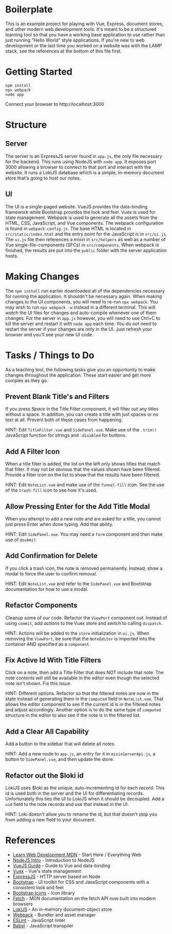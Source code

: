 # Boilerplate

This is an example project for playing with Vue, Express, document stores, and other modern web development tools. It's meant to be a structured learning tool so that you have a working base application to use rather than just running "Hello World" style applications. If you're new to web development or the last time you worked on a website was with the *LAMP* stack, see the references at the bottom of this file first.

# Getting Started

    npm install
    npx webpack
    node app

Connect your browser to http://localhost:3000

# Structure

## Server

The server is an ExpressJS server found in `app.js`, the only file necessary for the backend. This runs using NodeJS with `node app`. It exposes port 3000 allowing a browser to connect to that port and interact with the website. It runs a LokiJS database which is a simple, in-memory document store that's going to host our notes.

## UI

The UI is a single-paged website. VueJS provides the data-binding framework while Bootstrap provides the look and feel. Vuex is used for state management. Webpack is used to generate all the assets from the HTML, CSS, JavaScript, and Vue components. The webpack configuration is found in `webpack.config.js`. The base HTML is located in `src/static/index.html` and the entry point for the JavaScript is in `src/ui.js`. The `ui.js` file then references a mixin in `src/helpers` as well as a number of Vue single-file-components (SFCs) in `src/components`. When webpack is finished, the results are put into the `public` folder with the server application hosts.

# Making Changes

The `npm install` run earlier downloaded all of the dependencies necessary for running the application. It shouldn't be necessary again. When making changes to the UI components, you will need to re-run `npx webpack`. You may wish to run `npx webpack -w` instead in a different terminal. This will *watch* the UI files for changes and auto-compile whenever one of them changes. For the server in `app.js` however, you will need to use Ctrl+C to kill the server and restart it with `node app` each time. You do not need to restart the server if your changes are only in the UI. Just refresh your browser and you'll see your new UI code.

# Tasks / Things to Do

As a teaching tool, the following tasks give you an opportunity to make changes throughout the application. These start easier and get more complex as they go.

## Prevent Blank Title's and Filters 

If you press *Space* in the Title Filter component, it will filter out any titles without a space. In addition, you can create a title with just spaces or no text at all. Prevent both of these cases from happening.

HINT: Edit `TitleFilter.vue` and `SidePanel.vue`. Make use of the `.trim()` JavaScript function for strings and `:disabled` for buttons.

## Add A Filter Icon

When a title filter is added, the list on the left only shows titles that match that filter. It may not be obvious that the values shown have been filtered. Provide a filter icon on the list to show that the results have been filtered.

HINT: Edit `NoteList.vue` and make use of the `funnel-fill` icon. See the use of the `trash-fill` icon to see how it's used.

## Allow Pressing Enter for the Add Title Modal

When you attempt to add a new note and are asked for a title, you cannot just press Enter when done typing. Add that ability.

HINT: Edit `SidePanel.vue`. You may need a `form` component and then make use of `@submit`

## Add Confirmation for Delete

If you click a trash icon, the note is removed permanently. Instead, show a modal to force the user to confirm removal.

HINT: Edit `NoteList.vue` and refer to the `SidePanel.vue` and Bootstrap documentation for how to use a modal.

## Refactor Components

Cleanup some of our code. Refactor the `ViewPort` component out. Instead of using `commit`, add *actions* to the Vuex store and switch to calling `dispatch`. 

HINT: Actions will be added to the `store` initialization in `ui.js`. When removing the `ViewPort`, be sure that the `NoteEditor` is imported into the container AND specified as a `component`.

## Fix Active Id With Title Filters

Click on a note, then add a Title Filter that does NOT include that note. The note contents will still be available in the editor even though the selected note isn't shown. Fix this issue.

HINT: Different options. Refactor so that the filtered notes are now in the state instead of generating them in the `computed` field in `NoteList.vue`. That allows the editor component to see if the current id is in the filtered notes and adjust accordingly. Another option is to do the same type of `computed` structure in the editor to also see if the note is in the filtered list. 

## Add a Clear All Capability

Add a button to the sidebar that will delete all notes.

HINT: Add a new route to `app.js`, an entry for it in `mixinServerApi.js`, a button to `SidePanel.vue`, and then update the store.

## Refactor out the $loki id

LokiJS uses $loki as the unique, auto-incrementing id for each record. This id is used both in the server and the UI for differentiating records. Unfortunately this ties the UI to LokiJS when it should be decoupled. Add a `uid` field to the note records and use that instead in the UI.

HINT: Loki doesn't allow you to rename the id, but that doesn't stop you from adding a new field to your document.

# References

* [Learn Web Development MDN](https://developer.mozilla.org/en-US/docs/Learn) - Start Here / Everything Web
* [NodeJS Intro](https://nodejs.dev/learn) - Introduction to NodeJS
* [VueJS Guide](https://vuejs.org/v2/guide/) - Guide to Vue and data-binding
* [Vuex](https://vuex.vuejs.org/) - Vue's state management
* [ExpressJS](https://expressjs.com/) - HTTP server based on Node
* [Bootstrap](https://getbootstrap.com/docs/5.0/getting-started/introduction/) - UI toolkit for CSS and JavaScript components with a consistent look and feel
* [Bootstrap Icons](https://icons.getbootstrap.com/) - Icon library
* [Fetch](https://developer.mozilla.org/en-US/docs/Web/API/Fetch_API/Using_Fetch) - MDN documentation on the fetch API now built into modern browsers
* [LokiJS](http://techfort.github.io/LokiJS/) - An in-memory document-object store
* [Webpack](https://webpack.js.org/concepts/) - Bundler and asset manager
* [ESLint](https://eslint.org/docs/user-guide/configuring/) - JavaScript linter
* [Babel](https://babeljs.io/docs/en/) - JavaScript transpiler